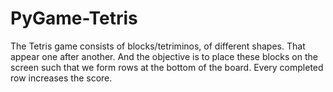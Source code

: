# PyGame-Tetris
The Tetris game consists of blocks/tetriminos, of different shapes. That appear one after another. And the objective is to place these blocks on the screen such that we form rows at the bottom of the board. Every completed row increases the score.
